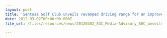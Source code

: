 ```yaml
---
layout: post
title: 'Sentosa Golf Club unveils revamped driving range for an improved golfing experience'
date: 2012-03-02T00:00:00.000Z
file_url: /files/resources/news/20120302_SGC_Media-Advisory_SGC_unveils_revamped_driving_range_for_an_improved_golfing_experience.pdf

---
```


